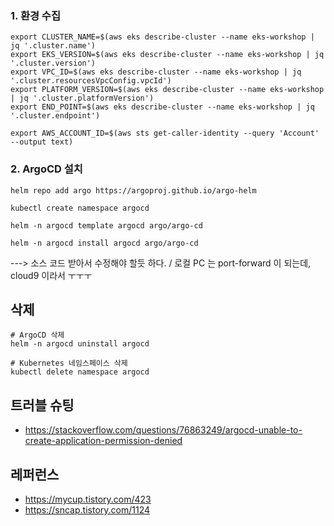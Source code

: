 
### 1. 환경 수집 ###
```
export CLUSTER_NAME=$(aws eks describe-cluster --name eks-workshop | jq '.cluster.name')
export EKS_VERSION=$(aws eks describe-cluster --name eks-workshop | jq '.cluster.version')
export VPC_ID=$(aws eks describe-cluster --name eks-workshop | jq '.cluster.resourcesVpcConfig.vpcId')
export PLATFORM_VERSION=$(aws eks describe-cluster --name eks-workshop | jq '.cluster.platformVersion')
export END_POINT=$(aws eks describe-cluster --name eks-workshop | jq '.cluster.endpoint')

export AWS_ACCOUNT_ID=$(aws sts get-caller-identity --query 'Account' --output text)
```



### 2. ArgoCD 설치 ###
```
helm repo add argo https://argoproj.github.io/argo-helm

kubectl create namespace argocd

helm -n argocd template argocd argo/argo-cd

helm -n argocd install argocd argo/argo-cd
```

---> 소스 코드 받아서 수정해야 할듯 하다. / 로컬 PC 는 port-forward 이 되는데, cloud9 이라서 ㅜㅜㅜ 







## 삭제 ##
```
# ArgoCD 삭제
helm -n argocd uninstall argocd

# Kubernetes 네임스페이스 삭제
kubectl delete namespace argocd
```

## 트러블 슈팅 ##

* https://stackoverflow.com/questions/76863249/argocd-unable-to-create-application-permission-denied

## 레퍼런스 ##
* https://mycup.tistory.com/423
* https://sncap.tistory.com/1124



